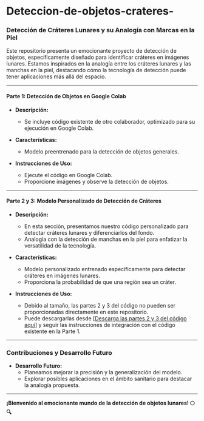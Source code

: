 # Deteccion-de-objetos-crateres-
### Detección de Cráteres Lunares y su Analogía con Marcas en la Piel

Este repositorio presenta un emocionante proyecto de detección de objetos, específicamente diseñado para identificar cráteres en imágenes lunares. Estamos inspirados en la analogía entre los cráteres lunares y las manchas en la piel, destacando cómo la tecnología de detección puede tener aplicaciones más allá del espacio.

---

#### Parte 1: Detección de Objetos en Google Colab

- **Descripción:**
  - Se incluye código existente de otro colaborador, optimizado para su ejecución en Google Colab.

- **Características:**
  - Modelo preentrenado para la detección de objetos generales.

- **Instrucciones de Uso:**
  - Ejecute el código en Google Colab.
  - Proporcione imágenes y observe la detección de objetos.

---

#### Parte 2 y 3: Modelo Personalizado de Detección de Cráteres

- **Descripción:**
  - En esta sección, presentamos nuestro código personalizado para detectar cráteres lunares y diferenciarlos del fondo.
  - Analogía con la detección de manchas en la piel para enfatizar la versatilidad de la tecnología.

- **Características:**
  - Modelo personalizado entrenado específicamente para detectar cráteres en imágenes lunares.
  - Proporciona la probabilidad de que una región sea un cráter.

- **Instrucciones de Uso:**
  - Debido al tamaño, las partes 2 y 3 del código no pueden ser proporcionadas directamente en este repositorio.
  - Puede descargarlas desde [[Descarga las partes 2 y 3 del código aquí](file:///C:/Users/Cristina%20Coiradas/Documents/4%C2%BA%20Ing%20Biom%C3%A9dica/1er%20cuatri/Procesamiento%20de%20Imagen/trabajo%2012%20noviembre/Actividad2PARTE2_3_CristinayLucia.html)] y seguir las instrucciones de integración con el código existente en la Parte 1.

---

### Contribuciones y Desarrollo Futuro

- **Desarrollo Futuro:**
  - Planeamos mejorar la precisión y la generalización del modelo.
  - Explorar posibles aplicaciones en el ámbito sanitario para destacar la analogía propuesta.

---

**¡Bienvenido al emocionante mundo de la detección de objetos lunares! 🌕🔍**
